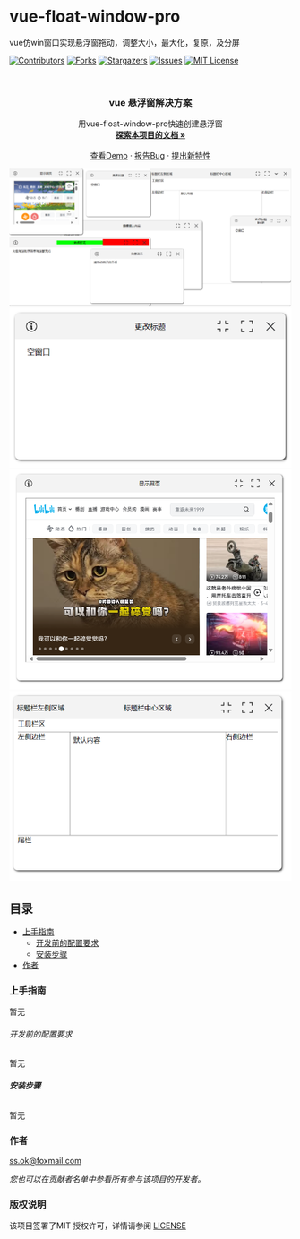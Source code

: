 # vue-float-window-pro

vue仿win窗口实现悬浮窗拖动，调整大小，最大化，复原，及分屏

<!-- PROJECT SHIELDS -->

[![Contributors][contributors-shield]][contributors-url]
[![Forks][forks-shield]][forks-url]
[![Stargazers][stars-shield]][stars-url]
[![Issues][issues-shield]][issues-url]
[![MIT License][license-shield]][license-url]


<br />

<p align="center">

<h3 align="center">vue 悬浮窗解决方案</h3>
  <p align="center">
    用vue-float-window-pro快速创建悬浮窗
    <br />
    <a href="https://gitee.com/mxywds/vue-float-window-pro/blob/master/public/docs/md/help.md"><strong>探索本项目的文档 »</strong></a>
    <br />
    <br />
    <a href="https://vue-float-window-pro.pages.dev/">查看Demo</a>
    ·
    <a href="https://github.com/mxywds/vue-float-window-pro/issues">报告Bug</a>
    ·
    <a href="https://github.com/mxywds/vue-float-window-pro/issues">提出新特性</a>
  </p>

</p>

![](./docs/assets/all.png)
![](./docs/assets/title.png)
![](./docs/assets/web.png)
![](./docs/assets/slot2.png)


## 目录

- [上手指南](#上手指南)
  - [开发前的配置要求](#开发前的配置要求)
  - [安装步骤](#安装步骤)
- [作者](#作者)

### 上手指南
暂无
###### 开发前的配置要求
暂无

###### **安装步骤**
暂无


### 作者

ss.ok@foxmail.com

*您也可以在贡献者名单中参看所有参与该项目的开发者。*

### 版权说明

该项目签署了MIT 授权许可，详情请参阅 [LICENSE](https://github.com/mxywds/vue-float-window-pro/blob/master/LICENSE.txt)

<!-- links -->
[your-project-path]:mxywds/vue-float-window-pro

[contributors-shield]: https://img.shields.io/github/contributors/mxywds/vue-float-window-pro.svg?style=flat-square

[contributors-url]: https://github.com/mxywds/vue-float-window-pro/graphs/contributors

[forks-shield]: https://img.shields.io/github/forks/mxywds/vue-float-window-pro.svg?style=flat-square

[forks-url]: https://github.com/mxywds/vue-float-window-pro/network/members

[stars-shield]: https://img.shields.io/github/stars/mxywds/vue-float-window-pro.svg?style=flat-square

[stars-url]: https://github.com/mxywds/vue-float-window-pro/stargazers

[issues-shield]: https://img.shields.io/github/issues/mxywds/vue-float-window-pro.svg?style=flat-square

[issues-url]: https://img.shields.io/github/issues/mxywds/vue-float-window-pro.svg

[license-shield]: https://img.shields.io/github/license/mxywds/vue-float-window-pro?style=flat-square

[license-url]: https://github.com/mxywds/vue-float-window-pro/blob/master/LICENSE





